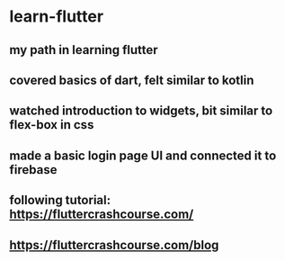 # learn-flutter
## my path in learning flutter

## covered basics of dart, felt similar to kotlin
## watched introduction to widgets, bit similar to flex-box in css

## made a basic login page UI and connected it to firebase

## following tutorial: https://fluttercrashcourse.com/
## https://fluttercrashcourse.com/blog